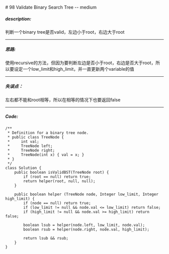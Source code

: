 \# 98 Validate Binary Search Tree -- medium
##### description:
判断一个binary tree是否valid，左边小于root，右边大于root
****************
##### 思路:
使用recursive的方法，但因为要判断左边是否小于root，右边是否大于root，所以要设定一个low_limit和high_limit，并一直更新两个variable的值
**********
##### 失误点：
左右都不能和root相等，所以在相等的情况下也要返回false
********
##### Code:
```
/**
 * Definition for a binary tree node.
 * public class TreeNode {
 *     int val;
 *     TreeNode left;
 *     TreeNode right;
 *     TreeNode(int x) { val = x; }
 * }
 */
class Solution {
    public boolean isValidBST(TreeNode root) {
        if (root == null) return true;
        return helper(root, null, null);
    }

    public boolean helper (TreeNode node, Integer low_limit, Integer high_limit) {
        if (node == null) return true;
        if (low_limit != null && node.val <= low_limit) return false;
        if (high_limit != null && node.val >= high_limit) return false;

        boolean lsub = helper(node.left, low_limit, node.val);
        boolean rsub = helper(node.right, node.val, high_limit);

        return lsub && rsub;
    }
}
```
